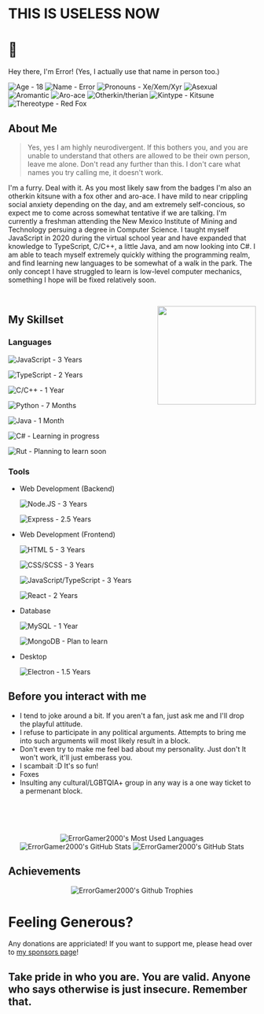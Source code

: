 # THIS IS USELESS NOW

# 🦊

Hey there, I'm Error! (Yes, I actually use that name in person too.)
<div align="left">
<img alt="Age - 18" src="https://img.shields.io/badge/Age-18-d946ef?style=flat-square">
<img alt="Name - Error" src="https://img.shields.io/badge/Name-Error-d946ef?style=flat-square">
<img alt="Pronouns - Xe/Xem/Xyr" src="https://img.shields.io/badge/Pronouns-Xe%2FXem%2FXyr-d946ef?style=flat-square">
<img alt="Asexual" src="https://img.shields.io/badge/Asexual-a21caf?style=flat-square">
<img alt="Aromantic" src="https://img.shields.io/badge/Aromantic-16a34a?style=flat-square">
<img alt="Aro-ace" src="https://img.shields.io/badge/Aro--ace-facc15?style=flat-square">
<img alt="Otherkin/therian" src="https://img.shields.io/badge/Otherkin%2Ftherian-d946ef?style=flat-square">
<img alt="Kintype - Kitsune" src="https://img.shields.io/badge/Kintype-Kitsune-d946ef?style=flat-square">
<img alt="Thereotype - Red Fox" src="https://img.shields.io/badge/Thereotype-Red%20Fox-d946ef?style=flat-square">
</div>

## About Me

> Yes, yes I am highly neurodivergent. If this bothers you, and you are unable to understand that others are allowed to be their own person, leave me alone. Don't read any further than this. I don't care what names you try calling me, it doesn't work.

I'm a furry. Deal with it. As you most likely saw from the badges I'm also an otherkin kitsune with a fox other and aro-ace. I have mild to near crippling social anxiety depending on the day, and am extremely self-concious, so expect me to come across somewhat tentative if we are talking. I'm currently a freshman attending the New Mexico Institute of Mining and Technology persuing a degree in Computer Science. I taught myself JavaScript in 2020 during the virtual school year and have expanded that knowledge to TypeScript, C/C++, a little Java, and am now looking into C#. I am able to teach myself extremely quickly withing the programming realm, and find learning new languages to be somewhat of a walk in the park. The only concept I have struggled to learn is low-level computer mechanics, something I hope will be fixed relatively soon.

<br />

<p align="center">
<img align="right" src="https://avatars.githubusercontent.com/u/70162741" height="200" width="200" />
<p>

## My Skillset

### Languages

![JavaScript - 3 Years](https://img.shields.io/badge/JavaScript-3%20Years-d946ef?style=flat-square&logo=javascript)

![TypeScript - 2 Years](https://img.shields.io/badge/TypeScript-2%20Years-d946ef?style=flat-square&logo=typescript)

![C/C++ - 1 Year](https://img.shields.io/badge/C%2FC%2B%2B-1%20Years-d946ef?style=flat-square&logo=c%2B%2B)

![Python - 7 Months](https://img.shields.io/badge/Python-7%20Months-d946ef?style=flat-square&logo=python)

![Java - 1 Month](https://img.shields.io/badge/Java-1%20Month-d946ef?style=flat-square&logo=oracle)

![C# - Learning in progress](https://img.shields.io/badge/C%23-Learning%20in%20progress-d946ef?style=flat-square&logo=.net)

![Rut - Planning to learn soon](https://img.shields.io/badge/Rust-Planning%20to%20learn%20soon-d946ef?style=flat-square&logo=rust)



### Tools

- Web Development (Backend)

  ![Node.JS - 3 Years](https://img.shields.io/badge/Node.JS-3%20Years-d946ef?style=flat-square&logo=node.js)
  
  ![Express - 2.5 Years](https://img.shields.io/badge/Express-2.5%20Years-d946ef?style=flat-square&logo=express)

- Web Development (Frontend)

  ![HTML 5 - 3 Years](https://img.shields.io/badge/HTML%205-3%20Years-d946ef?style=flat-square&logo=html5)
  
  ![CSS/SCSS - 3 Years](https://img.shields.io/badge/CSS%2FSCSS-3%20Years-d946ef?style=flat-square&logo=sass)

  ![JavaScript/TypeScript - 3 Years](https://img.shields.io/badge/JavaScript%2FTypeScript-3%20Years-d946ef?style=flat-square&logo=typescript)

  ![React - 2 Years](https://img.shields.io/badge/React-2%20Years-d946ef?style=flat-square&logo=react)


- Database

  ![MySQL - 1 Year](https://img.shields.io/badge/MySQL-1%20year-d946ef?style=flat-square&logo=mysql)

  ![MongoDB - Plan to learn](https://img.shields.io/badge/MongoDB-Plan%20to%20learn-d946ef?style=flat-square&logo=mongodb)

- Desktop

  ![Electron - 1.5 Years](https://img.shields.io/badge/Electron-1.5%20Years-d946ef?style=flat-square&logo=electron)


## Before you interact with me

- I tend to joke around a bit. If you aren't a fan, just ask me and I'll drop the playful attitude.
- I refuse to participate in any political arguments. Attempts to bring me into such arguments will most likely result in a block.
- Don't even try to make me feel bad about my personality. Just don't It won't work, it'll just emberass you.
- I scambait :D It's so fun!
- Foxes
- Insulting any cultural/LGBTQIA+ group in any way is a one way ticket to a permenant block.


</p>
</p>

<br clear="center" />
<br clear="left" />
<br />

<p align="center">
  <img src="https://raw.githubusercontent.com/ErrorGamer2000/ErrorGamer2000/master/generated/languages.svg" alt="ErrorGamer2000's Most Used Languages" />
  <img src="https://raw.githubusercontent.com/ErrorGamer2000/ErrorGamer2000/master/generated/overview.svg" alt="ErrorGamer2000's GitHub Stats" />
  <img src="https://github-readme-stats.vercel.app/api?username=errorgamer2000&show_icons=true&locale=en" alt="ErrorGamer2000's GitHub Stats" />
</p>

## Achievements

<p align="center"><img src="https://github-profile-trophy.vercel.app/?username=errorgamer2000&margin-w=15&margin-h=15" alt="ErrorGamer2000's Github Trophies" /></p>

# Feeling Generous?

Any donations are appriciated! If you want to support me, please head over to [my sponsors page](https://github.com/sponsors/ErrorGamer2000)!

## Take pride in who you are. You are valid. Anyone who says otherwise is just insecure. Remember that.

